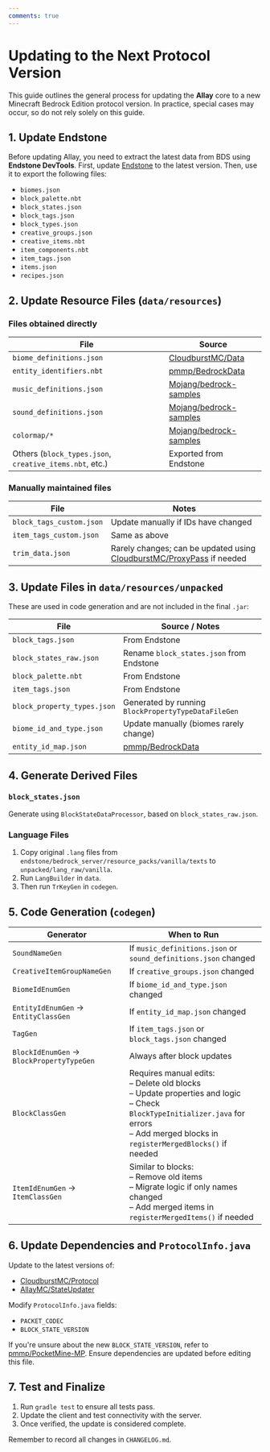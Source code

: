 ```yaml
---
comments: true
---
```


# Updating to the Next Protocol Version

This guide outlines the general process for updating the **Allay** core to a new Minecraft Bedrock Edition protocol
version. In practice, special cases may occur, so do not rely solely on this guide.

## 1. Update Endstone

Before updating Allay, you need to extract the latest data from BDS using **Endstone DevTools**.
First, update [Endstone](https://github.com/EndstoneMC/endstone/releases) to the latest version.
Then, use it to export the following files:

- `biomes.json`
- `block_palette.nbt`
- `block_states.json`
- `block_tags.json`
- `block_types.json`
- `creative_groups.json`
- `creative_items.nbt`
- `item_components.nbt`
- `item_tags.json`
- `items.json`
- `recipes.json`

## 2. Update Resource Files (`data/resources`)

### Files obtained directly

| File                                                    | Source                                                                                                                    |
|---------------------------------------------------------|---------------------------------------------------------------------------------------------------------------------------|
| `biome_definitions.json`                                | [CloudburstMC/Data](https://github.com/CloudburstMC/Data/blob/master/stripped_biome_definitions.json)                     |
| `entity_identifiers.nbt`                                | [pmmp/BedrockData](https://github.com/pmmp/BedrockData/blob/master/entity_identifiers.nbt)                                |
| `music_definitions.json`                                | [Mojang/bedrock-samples](https://github.com/Mojang/bedrock-samples/blob/main/resource_pack/sounds/music_definitions.json) |
| `sound_definitions.json`                                | [Mojang/bedrock-samples](https://github.com/Mojang/bedrock-samples/blob/main/resource_pack/sounds/sound_definitions.json) |
| `colormap/*`                                            | [Mojang/bedrock-samples](https://github.com/Mojang/bedrock-samples/blob/main/resource_pack/textures/colormap)             |
| Others (`block_types.json`, `creative_items.nbt`, etc.) | Exported from Endstone                                                                                                    |

### Manually maintained files

| File                     | Notes                                                                                                              |
|--------------------------|--------------------------------------------------------------------------------------------------------------------|
| `block_tags_custom.json` | Update manually if IDs have changed                                                                                |
| `item_tags_custom.json`  | Same as above                                                                                                      |
| `trim_data.json`         | Rarely changes; can be updated using [CloudburstMC/ProxyPass](https://github.com/CloudburstMC/ProxyPass) if needed |

## 3. Update Files in `data/resources/unpacked`

These are used in code generation and are not included in the final `.jar`:

| File                        | Source / Notes                                          |
|-----------------------------|---------------------------------------------------------|
| `block_tags.json`           | From Endstone                                           |
| `block_states_raw.json`     | Rename `block_states.json` from Endstone                |
| `block_palette.nbt`         | From Endstone                                           |
| `item_tags.json`            | From Endstone                                           |
| `block_property_types.json` | Generated by running `BlockPropertyTypeDataFileGen`     |
| `biome_id_and_type.json`    | Update manually (biomes rarely change)                  |
| `entity_id_map.json`        | [pmmp/BedrockData](https://github.com/pmmp/BedrockData) |

## 4. Generate Derived Files

### `block_states.json`

Generate using `BlockStateDataProcessor`, based on `block_states_raw.json`.

### Language Files

1. Copy original `.lang` files from `endstone/bedrock_server/resource_packs/vanilla/texts` to
   `unpacked/lang_raw/vanilla`.
2. Run `LangBuilder` in `data`.
3. Then run `TrKeyGen` in `codegen`.

## 5. Code Generation (`codegen`)

| Generator                                  | When to Run                                                                                                                                                                                   |
|--------------------------------------------|-----------------------------------------------------------------------------------------------------------------------------------------------------------------------------------------------|
| `SoundNameGen`                             | If `music_definitions.json` or `sound_definitions.json` changed                                                                                                                               |
| `CreativeItemGroupNameGen`                 | If `creative_groups.json` changed                                                                                                                                                             |
| `BiomeIdEnumGen`                           | If `biome_id_and_type.json` changed                                                                                                                                                           |
| `EntityIdEnumGen` -> `EntityClassGen`      | If `entity_id_map.json` changed                                                                                                                                                               |
| `TagGen`                                   | If `item_tags.json` or `block_tags.json` changed                                                                                                                                              |
| `BlockIdEnumGen` -> `BlockPropertyTypeGen` | Always after block updates                                                                                                                                                                    |
| `BlockClassGen`                            | Requires manual edits:<br>– Delete old blocks<br>– Update properties and logic<br>– Check `BlockTypeInitializer.java` for errors<br>– Add merged blocks in `registerMergedBlocks()` if needed |
| `ItemIdEnumGen` -> `ItemClassGen`          | Similar to blocks:<br>– Remove old items<br>– Migrate logic if only names changed<br>– Add merged items in `registerMergedItems()` if needed                                                  |

## 6. Update Dependencies and `ProtocolInfo.java`

Update to the latest versions of:

- [CloudburstMC/Protocol](https://github.com/CloudburstMC/Protocol)
- [AllayMC/StateUpdater](https://github.com/AllayMC/StateUpdater)

Modify `ProtocolInfo.java` fields:

- `PACKET_CODEC`
- `BLOCK_STATE_VERSION`

If you're unsure about the new `BLOCK_STATE_VERSION`, refer to [pmmp/PocketMine-MP](https://github.com/pmmp/PocketMine-MP).
Ensure dependencies are updated before editing this file.

## 7. Test and Finalize

1. Run `gradle test` to ensure all tests pass.
2. Update the client and test connectivity with the server.
3. Once verified, the update is considered complete.

Remember to record all changes in `CHANGELOG.md`.